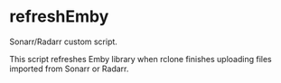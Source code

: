 # refreshEmby

Sonarr/Radarr custom script.

This script refreshes Emby library when rclone finishes uploading files imported from Sonarr or Radarr.
